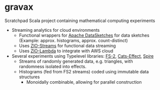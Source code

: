 # gravax
Scratchpad Scala project containing mathematical computing experiments

* Streaming analytics for cloud environments
  * Functional wrappers for [Apache DataSketches](https://datasketches.apache.org) for data sketches (Example: approx. histograms, approx. count-distinct)
  * Uses [ZIO-Streams](https://zio.dev/reference/stream/) for functional data streaming
  * Uses [ZIO-Lambda](https://zio.dev/zio-lambda/) to integrate with AWS cloud
* Several experiments using Typelevel libraries:  [FS-2](https://fs2.io), [Cats-Effect](https://typelevel.org/cats-effect), [Spire](https://typelevel.org/spire)
  * Streams of randomly generated data, e.g. triangles, with randomness isolated into effects.
  * Histograms (fed from FS2 streams) coded using immutable data structures
    * Monoidally combinable, allowing for parallel construction

  
